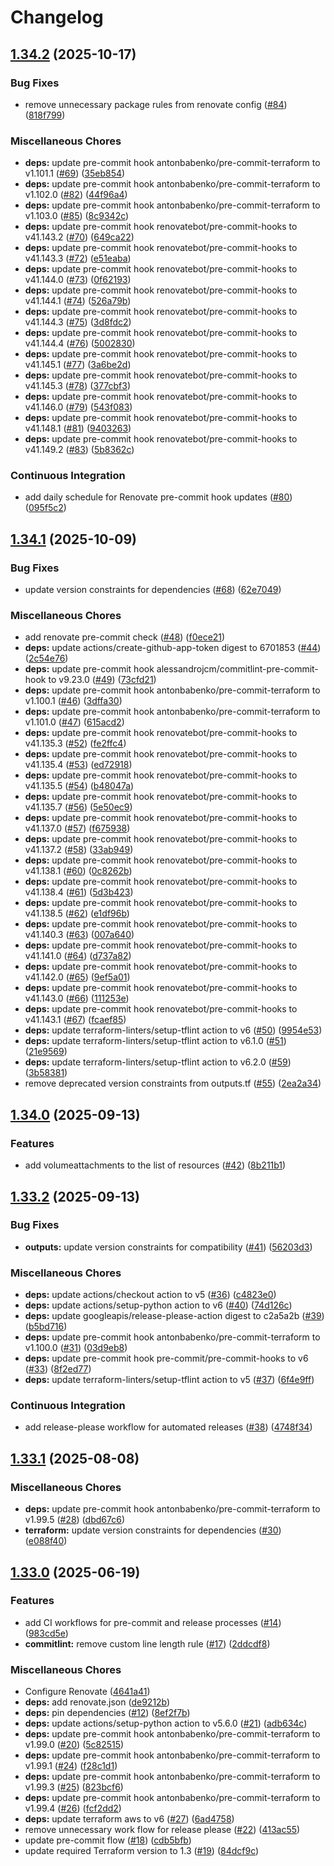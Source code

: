# Changelog

## [1.34.2](https://github.com/opzkit/terraform-aws-k8s-addons-cluster-autoscaler/compare/v1.34.1...v1.34.2) (2025-10-17)


### Bug Fixes

* remove unnecessary package rules from renovate config ([#84](https://github.com/opzkit/terraform-aws-k8s-addons-cluster-autoscaler/issues/84)) ([818f799](https://github.com/opzkit/terraform-aws-k8s-addons-cluster-autoscaler/commit/818f799b14b59d9ccae95f440200c11fc69f49ef))


### Miscellaneous Chores

* **deps:** update pre-commit hook antonbabenko/pre-commit-terraform to v1.101.1 ([#69](https://github.com/opzkit/terraform-aws-k8s-addons-cluster-autoscaler/issues/69)) ([35eb854](https://github.com/opzkit/terraform-aws-k8s-addons-cluster-autoscaler/commit/35eb854d5ee5249a422bbf992365e49ad37e9cdb))
* **deps:** update pre-commit hook antonbabenko/pre-commit-terraform to v1.102.0 ([#82](https://github.com/opzkit/terraform-aws-k8s-addons-cluster-autoscaler/issues/82)) ([44f96a4](https://github.com/opzkit/terraform-aws-k8s-addons-cluster-autoscaler/commit/44f96a41a0ed0ec20b6d9abff1f44342dddb2058))
* **deps:** update pre-commit hook antonbabenko/pre-commit-terraform to v1.103.0 ([#85](https://github.com/opzkit/terraform-aws-k8s-addons-cluster-autoscaler/issues/85)) ([8c9342c](https://github.com/opzkit/terraform-aws-k8s-addons-cluster-autoscaler/commit/8c9342cc4213aee7fc3cd3f3affd2b85485957a0))
* **deps:** update pre-commit hook renovatebot/pre-commit-hooks to v41.143.2 ([#70](https://github.com/opzkit/terraform-aws-k8s-addons-cluster-autoscaler/issues/70)) ([649ca22](https://github.com/opzkit/terraform-aws-k8s-addons-cluster-autoscaler/commit/649ca228864f0bf9dcafd703b794df50b009694b))
* **deps:** update pre-commit hook renovatebot/pre-commit-hooks to v41.143.3 ([#72](https://github.com/opzkit/terraform-aws-k8s-addons-cluster-autoscaler/issues/72)) ([e51eaba](https://github.com/opzkit/terraform-aws-k8s-addons-cluster-autoscaler/commit/e51eabaa2ef91a8ba43b8a5d4284e0a6a2ebe419))
* **deps:** update pre-commit hook renovatebot/pre-commit-hooks to v41.144.0 ([#73](https://github.com/opzkit/terraform-aws-k8s-addons-cluster-autoscaler/issues/73)) ([0f62193](https://github.com/opzkit/terraform-aws-k8s-addons-cluster-autoscaler/commit/0f6219381cae4032ebf625662030ec7a3bc9c571))
* **deps:** update pre-commit hook renovatebot/pre-commit-hooks to v41.144.1 ([#74](https://github.com/opzkit/terraform-aws-k8s-addons-cluster-autoscaler/issues/74)) ([526a79b](https://github.com/opzkit/terraform-aws-k8s-addons-cluster-autoscaler/commit/526a79b778c22e8ab19692c2532cbc9ee931e64b))
* **deps:** update pre-commit hook renovatebot/pre-commit-hooks to v41.144.3 ([#75](https://github.com/opzkit/terraform-aws-k8s-addons-cluster-autoscaler/issues/75)) ([3d8fdc2](https://github.com/opzkit/terraform-aws-k8s-addons-cluster-autoscaler/commit/3d8fdc23cd42a737e594a66c4da150999307dd81))
* **deps:** update pre-commit hook renovatebot/pre-commit-hooks to v41.144.4 ([#76](https://github.com/opzkit/terraform-aws-k8s-addons-cluster-autoscaler/issues/76)) ([5002830](https://github.com/opzkit/terraform-aws-k8s-addons-cluster-autoscaler/commit/5002830c9f530fe420cb63ee97f1dd0f7102eefe))
* **deps:** update pre-commit hook renovatebot/pre-commit-hooks to v41.145.1 ([#77](https://github.com/opzkit/terraform-aws-k8s-addons-cluster-autoscaler/issues/77)) ([3a6be2d](https://github.com/opzkit/terraform-aws-k8s-addons-cluster-autoscaler/commit/3a6be2db7a4208f2f6c6c826c84e3d96f9248776))
* **deps:** update pre-commit hook renovatebot/pre-commit-hooks to v41.145.3 ([#78](https://github.com/opzkit/terraform-aws-k8s-addons-cluster-autoscaler/issues/78)) ([377cbf3](https://github.com/opzkit/terraform-aws-k8s-addons-cluster-autoscaler/commit/377cbf3fde43662e8044641fd363d8b807e2a2ca))
* **deps:** update pre-commit hook renovatebot/pre-commit-hooks to v41.146.0 ([#79](https://github.com/opzkit/terraform-aws-k8s-addons-cluster-autoscaler/issues/79)) ([543f083](https://github.com/opzkit/terraform-aws-k8s-addons-cluster-autoscaler/commit/543f0835af25a6fc64141c46c79ff048f588091f))
* **deps:** update pre-commit hook renovatebot/pre-commit-hooks to v41.148.1 ([#81](https://github.com/opzkit/terraform-aws-k8s-addons-cluster-autoscaler/issues/81)) ([9403263](https://github.com/opzkit/terraform-aws-k8s-addons-cluster-autoscaler/commit/94032636afd8ef7cd3a555260ed4f237101b53a3))
* **deps:** update pre-commit hook renovatebot/pre-commit-hooks to v41.149.2 ([#83](https://github.com/opzkit/terraform-aws-k8s-addons-cluster-autoscaler/issues/83)) ([5b8362c](https://github.com/opzkit/terraform-aws-k8s-addons-cluster-autoscaler/commit/5b8362c14cfcfe287563531c6d766a77d987a1ff))


### Continuous Integration

* add daily schedule for Renovate pre-commit hook updates ([#80](https://github.com/opzkit/terraform-aws-k8s-addons-cluster-autoscaler/issues/80)) ([095f5c2](https://github.com/opzkit/terraform-aws-k8s-addons-cluster-autoscaler/commit/095f5c29378fc96a248292742ad691626c803699))

## [1.34.1](https://github.com/opzkit/terraform-aws-k8s-addons-cluster-autoscaler/compare/v1.34.0...v1.34.1) (2025-10-09)


### Bug Fixes

* update version constraints for dependencies ([#68](https://github.com/opzkit/terraform-aws-k8s-addons-cluster-autoscaler/issues/68)) ([62e7049](https://github.com/opzkit/terraform-aws-k8s-addons-cluster-autoscaler/commit/62e70497750b79c084bcef4d847d36d562728ff3))


### Miscellaneous Chores

* add renovate pre-commit check ([#48](https://github.com/opzkit/terraform-aws-k8s-addons-cluster-autoscaler/issues/48)) ([f0ece21](https://github.com/opzkit/terraform-aws-k8s-addons-cluster-autoscaler/commit/f0ece21359eb70ab851c2c5e838bfa6ab8612f4f))
* **deps:** update actions/create-github-app-token digest to 6701853 ([#44](https://github.com/opzkit/terraform-aws-k8s-addons-cluster-autoscaler/issues/44)) ([2c54e76](https://github.com/opzkit/terraform-aws-k8s-addons-cluster-autoscaler/commit/2c54e76062a7a8416e1d3b5b5f163b929fea8107))
* **deps:** update pre-commit hook alessandrojcm/commitlint-pre-commit-hook to v9.23.0 ([#49](https://github.com/opzkit/terraform-aws-k8s-addons-cluster-autoscaler/issues/49)) ([73cfd21](https://github.com/opzkit/terraform-aws-k8s-addons-cluster-autoscaler/commit/73cfd2185644cf665749397de0690e8a9996993c))
* **deps:** update pre-commit hook antonbabenko/pre-commit-terraform to v1.100.1 ([#46](https://github.com/opzkit/terraform-aws-k8s-addons-cluster-autoscaler/issues/46)) ([3dffa30](https://github.com/opzkit/terraform-aws-k8s-addons-cluster-autoscaler/commit/3dffa30c4becac84f00b5e3dbee7e7d72e2434bc))
* **deps:** update pre-commit hook antonbabenko/pre-commit-terraform to v1.101.0 ([#47](https://github.com/opzkit/terraform-aws-k8s-addons-cluster-autoscaler/issues/47)) ([615acd2](https://github.com/opzkit/terraform-aws-k8s-addons-cluster-autoscaler/commit/615acd2510ebfe519f0b321de4874582b7a10c27))
* **deps:** update pre-commit hook renovatebot/pre-commit-hooks to v41.135.3 ([#52](https://github.com/opzkit/terraform-aws-k8s-addons-cluster-autoscaler/issues/52)) ([fe2ffc4](https://github.com/opzkit/terraform-aws-k8s-addons-cluster-autoscaler/commit/fe2ffc4a4eae7f4f85166f453678ffeba86a73e2))
* **deps:** update pre-commit hook renovatebot/pre-commit-hooks to v41.135.4 ([#53](https://github.com/opzkit/terraform-aws-k8s-addons-cluster-autoscaler/issues/53)) ([ed72918](https://github.com/opzkit/terraform-aws-k8s-addons-cluster-autoscaler/commit/ed729187881573778ce9f945c5420f1d632d9d91))
* **deps:** update pre-commit hook renovatebot/pre-commit-hooks to v41.135.5 ([#54](https://github.com/opzkit/terraform-aws-k8s-addons-cluster-autoscaler/issues/54)) ([b48047a](https://github.com/opzkit/terraform-aws-k8s-addons-cluster-autoscaler/commit/b48047aaf2b334b7637969acf94397e85083a9b6))
* **deps:** update pre-commit hook renovatebot/pre-commit-hooks to v41.135.7 ([#56](https://github.com/opzkit/terraform-aws-k8s-addons-cluster-autoscaler/issues/56)) ([5e50ec9](https://github.com/opzkit/terraform-aws-k8s-addons-cluster-autoscaler/commit/5e50ec9b30a7a6ba6970ded0f009822769b9f3db))
* **deps:** update pre-commit hook renovatebot/pre-commit-hooks to v41.137.0 ([#57](https://github.com/opzkit/terraform-aws-k8s-addons-cluster-autoscaler/issues/57)) ([f675938](https://github.com/opzkit/terraform-aws-k8s-addons-cluster-autoscaler/commit/f6759380141b14a49fa7c8a9fb3a0b68e1a1252b))
* **deps:** update pre-commit hook renovatebot/pre-commit-hooks to v41.137.2 ([#58](https://github.com/opzkit/terraform-aws-k8s-addons-cluster-autoscaler/issues/58)) ([33ab949](https://github.com/opzkit/terraform-aws-k8s-addons-cluster-autoscaler/commit/33ab9494702bf40beef76d8983cf236657b0863a))
* **deps:** update pre-commit hook renovatebot/pre-commit-hooks to v41.138.1 ([#60](https://github.com/opzkit/terraform-aws-k8s-addons-cluster-autoscaler/issues/60)) ([0c8262b](https://github.com/opzkit/terraform-aws-k8s-addons-cluster-autoscaler/commit/0c8262b687ecf786dd71b080b985108b68648c75))
* **deps:** update pre-commit hook renovatebot/pre-commit-hooks to v41.138.4 ([#61](https://github.com/opzkit/terraform-aws-k8s-addons-cluster-autoscaler/issues/61)) ([5d3b423](https://github.com/opzkit/terraform-aws-k8s-addons-cluster-autoscaler/commit/5d3b42374b6ea8acbed8125b9215a4e2fd2ce39d))
* **deps:** update pre-commit hook renovatebot/pre-commit-hooks to v41.138.5 ([#62](https://github.com/opzkit/terraform-aws-k8s-addons-cluster-autoscaler/issues/62)) ([e1df96b](https://github.com/opzkit/terraform-aws-k8s-addons-cluster-autoscaler/commit/e1df96b14480bfa6950c533b800006af86eb17f8))
* **deps:** update pre-commit hook renovatebot/pre-commit-hooks to v41.140.3 ([#63](https://github.com/opzkit/terraform-aws-k8s-addons-cluster-autoscaler/issues/63)) ([007a640](https://github.com/opzkit/terraform-aws-k8s-addons-cluster-autoscaler/commit/007a64032176af18806b3d026030a0663aa10192))
* **deps:** update pre-commit hook renovatebot/pre-commit-hooks to v41.141.0 ([#64](https://github.com/opzkit/terraform-aws-k8s-addons-cluster-autoscaler/issues/64)) ([d737a82](https://github.com/opzkit/terraform-aws-k8s-addons-cluster-autoscaler/commit/d737a828fc937ecf4108e725f6f803af4bbb5113))
* **deps:** update pre-commit hook renovatebot/pre-commit-hooks to v41.142.0 ([#65](https://github.com/opzkit/terraform-aws-k8s-addons-cluster-autoscaler/issues/65)) ([9ef5a01](https://github.com/opzkit/terraform-aws-k8s-addons-cluster-autoscaler/commit/9ef5a016ed260344ffa902f372089c089d832a97))
* **deps:** update pre-commit hook renovatebot/pre-commit-hooks to v41.143.0 ([#66](https://github.com/opzkit/terraform-aws-k8s-addons-cluster-autoscaler/issues/66)) ([111253e](https://github.com/opzkit/terraform-aws-k8s-addons-cluster-autoscaler/commit/111253e5c073c11ad3f643890da30772fae8c22a))
* **deps:** update pre-commit hook renovatebot/pre-commit-hooks to v41.143.1 ([#67](https://github.com/opzkit/terraform-aws-k8s-addons-cluster-autoscaler/issues/67)) ([fcaef85](https://github.com/opzkit/terraform-aws-k8s-addons-cluster-autoscaler/commit/fcaef85f3e690ca1f12180c3a5fa670ca7364f26))
* **deps:** update terraform-linters/setup-tflint action to v6 ([#50](https://github.com/opzkit/terraform-aws-k8s-addons-cluster-autoscaler/issues/50)) ([9954e53](https://github.com/opzkit/terraform-aws-k8s-addons-cluster-autoscaler/commit/9954e5370e3f9cc4341e54fc867b13d3c877fbc2))
* **deps:** update terraform-linters/setup-tflint action to v6.1.0 ([#51](https://github.com/opzkit/terraform-aws-k8s-addons-cluster-autoscaler/issues/51)) ([21e9569](https://github.com/opzkit/terraform-aws-k8s-addons-cluster-autoscaler/commit/21e95694b2c618896fae06eb73471c8e5f5e903d))
* **deps:** update terraform-linters/setup-tflint action to v6.2.0 ([#59](https://github.com/opzkit/terraform-aws-k8s-addons-cluster-autoscaler/issues/59)) ([3b58381](https://github.com/opzkit/terraform-aws-k8s-addons-cluster-autoscaler/commit/3b58381013ad20c24b97de3bedd79ff9bc59d6ed))
* remove deprecated version constraints from outputs.tf ([#55](https://github.com/opzkit/terraform-aws-k8s-addons-cluster-autoscaler/issues/55)) ([2ea2a34](https://github.com/opzkit/terraform-aws-k8s-addons-cluster-autoscaler/commit/2ea2a34c2634216e2eeb60325dde5e5b29b4550c))

## [1.34.0](https://github.com/opzkit/terraform-aws-k8s-addons-cluster-autoscaler/compare/v1.33.2...v1.34.0) (2025-09-13)


### Features

* add volumeattachments to the list of resources ([#42](https://github.com/opzkit/terraform-aws-k8s-addons-cluster-autoscaler/issues/42)) ([8b211b1](https://github.com/opzkit/terraform-aws-k8s-addons-cluster-autoscaler/commit/8b211b125d7fd2eedeb146a9c5306b17141ec6de))

## [1.33.2](https://github.com/opzkit/terraform-aws-k8s-addons-cluster-autoscaler/compare/v1.33.1...v1.33.2) (2025-09-13)


### Bug Fixes

* **outputs:** update version constraints for compatibility ([#41](https://github.com/opzkit/terraform-aws-k8s-addons-cluster-autoscaler/issues/41)) ([56203d3](https://github.com/opzkit/terraform-aws-k8s-addons-cluster-autoscaler/commit/56203d347d779efc5f946c917d339eefbd1d10bb))


### Miscellaneous Chores

* **deps:** update actions/checkout action to v5 ([#36](https://github.com/opzkit/terraform-aws-k8s-addons-cluster-autoscaler/issues/36)) ([c4823e0](https://github.com/opzkit/terraform-aws-k8s-addons-cluster-autoscaler/commit/c4823e0dfd90d56e8f21df9a1c210e9a9bdcf891))
* **deps:** update actions/setup-python action to v6 ([#40](https://github.com/opzkit/terraform-aws-k8s-addons-cluster-autoscaler/issues/40)) ([74d126c](https://github.com/opzkit/terraform-aws-k8s-addons-cluster-autoscaler/commit/74d126c15ac8c7df77068f5794490636e229e1c1))
* **deps:** update googleapis/release-please-action digest to c2a5a2b ([#39](https://github.com/opzkit/terraform-aws-k8s-addons-cluster-autoscaler/issues/39)) ([b5bd716](https://github.com/opzkit/terraform-aws-k8s-addons-cluster-autoscaler/commit/b5bd71648737fbe89fe7963435811ef75affa11e))
* **deps:** update pre-commit hook antonbabenko/pre-commit-terraform to v1.100.0 ([#31](https://github.com/opzkit/terraform-aws-k8s-addons-cluster-autoscaler/issues/31)) ([03d9eb8](https://github.com/opzkit/terraform-aws-k8s-addons-cluster-autoscaler/commit/03d9eb8f5c1626181c00667235d0eeb69f00e33c))
* **deps:** update pre-commit hook pre-commit/pre-commit-hooks to v6 ([#33](https://github.com/opzkit/terraform-aws-k8s-addons-cluster-autoscaler/issues/33)) ([8f2ed77](https://github.com/opzkit/terraform-aws-k8s-addons-cluster-autoscaler/commit/8f2ed777524fa106fe2b664dc8165dd2b27f0446))
* **deps:** update terraform-linters/setup-tflint action to v5 ([#37](https://github.com/opzkit/terraform-aws-k8s-addons-cluster-autoscaler/issues/37)) ([6f4e9ff](https://github.com/opzkit/terraform-aws-k8s-addons-cluster-autoscaler/commit/6f4e9ffc8cbef6d6f06490c03ce8c5cca66ef665))


### Continuous Integration

* add release-please workflow for automated releases ([#38](https://github.com/opzkit/terraform-aws-k8s-addons-cluster-autoscaler/issues/38)) ([4748f34](https://github.com/opzkit/terraform-aws-k8s-addons-cluster-autoscaler/commit/4748f342c5fc58cb4fee82c204ab6778bda757ca))

## [1.33.1](https://github.com/opzkit/terraform-aws-k8s-addons-cluster-autoscaler/compare/v1.33.0...v1.33.1) (2025-08-08)


### Miscellaneous Chores

* **deps:** update pre-commit hook antonbabenko/pre-commit-terraform to v1.99.5 ([#28](https://github.com/opzkit/terraform-aws-k8s-addons-cluster-autoscaler/issues/28)) ([dbd67c6](https://github.com/opzkit/terraform-aws-k8s-addons-cluster-autoscaler/commit/dbd67c69a120eeeab17e0d064dbaf91dc1bad39b))
* **terraform:** update version constraints for dependencies ([#30](https://github.com/opzkit/terraform-aws-k8s-addons-cluster-autoscaler/issues/30)) ([e088f40](https://github.com/opzkit/terraform-aws-k8s-addons-cluster-autoscaler/commit/e088f400014a9c79eac3019dcb9e8c9001092d41))

## [1.33.0](https://github.com/opzkit/terraform-aws-k8s-addons-cluster-autoscaler/compare/v1.32.1...v1.33.0) (2025-06-19)


### Features

* add CI workflows for pre-commit and release processes ([#14](https://github.com/opzkit/terraform-aws-k8s-addons-cluster-autoscaler/issues/14)) ([983cd5e](https://github.com/opzkit/terraform-aws-k8s-addons-cluster-autoscaler/commit/983cd5e2c3de7a22123ca8751893c9a6d3e270ee))
* **commitlint:** remove custom line length rule ([#17](https://github.com/opzkit/terraform-aws-k8s-addons-cluster-autoscaler/issues/17)) ([2ddcdf8](https://github.com/opzkit/terraform-aws-k8s-addons-cluster-autoscaler/commit/2ddcdf8be781b5d3faba7b9dcc93eb466a9ed2d9))


### Miscellaneous Chores

* Configure Renovate ([4641a41](https://github.com/opzkit/terraform-aws-k8s-addons-cluster-autoscaler/commit/4641a41d99c600677d9d88edb4c0f4cca37a7381))
* **deps:** add renovate.json ([de9212b](https://github.com/opzkit/terraform-aws-k8s-addons-cluster-autoscaler/commit/de9212b2e44884b234e43e024a2df7b61652094f))
* **deps:** pin dependencies ([#12](https://github.com/opzkit/terraform-aws-k8s-addons-cluster-autoscaler/issues/12)) ([8ef2f7b](https://github.com/opzkit/terraform-aws-k8s-addons-cluster-autoscaler/commit/8ef2f7b0c755ef580dbfd76a8b9a1df3769c433e))
* **deps:** update actions/setup-python action to v5.6.0 ([#21](https://github.com/opzkit/terraform-aws-k8s-addons-cluster-autoscaler/issues/21)) ([adb634c](https://github.com/opzkit/terraform-aws-k8s-addons-cluster-autoscaler/commit/adb634cfc0fc1d82c7082f14c774a7eb73c2868c))
* **deps:** update pre-commit hook antonbabenko/pre-commit-terraform to v1.99.0 ([#20](https://github.com/opzkit/terraform-aws-k8s-addons-cluster-autoscaler/issues/20)) ([5c82515](https://github.com/opzkit/terraform-aws-k8s-addons-cluster-autoscaler/commit/5c82515536fdedecaa95f0a1fd1e0971f375d047))
* **deps:** update pre-commit hook antonbabenko/pre-commit-terraform to v1.99.1 ([#24](https://github.com/opzkit/terraform-aws-k8s-addons-cluster-autoscaler/issues/24)) ([f28c1d1](https://github.com/opzkit/terraform-aws-k8s-addons-cluster-autoscaler/commit/f28c1d1aafbdb1077e237c8f601c61bd5c08eb45))
* **deps:** update pre-commit hook antonbabenko/pre-commit-terraform to v1.99.3 ([#25](https://github.com/opzkit/terraform-aws-k8s-addons-cluster-autoscaler/issues/25)) ([823bcf6](https://github.com/opzkit/terraform-aws-k8s-addons-cluster-autoscaler/commit/823bcf673418d9c54a7c1188290c28f43287c8ef))
* **deps:** update pre-commit hook antonbabenko/pre-commit-terraform to v1.99.4 ([#26](https://github.com/opzkit/terraform-aws-k8s-addons-cluster-autoscaler/issues/26)) ([fcf2dd2](https://github.com/opzkit/terraform-aws-k8s-addons-cluster-autoscaler/commit/fcf2dd21805af44cbe9724f62074dbaba2278ea3))
* **deps:** update terraform aws to v6 ([#27](https://github.com/opzkit/terraform-aws-k8s-addons-cluster-autoscaler/issues/27)) ([6ad4758](https://github.com/opzkit/terraform-aws-k8s-addons-cluster-autoscaler/commit/6ad47580c0db33567f81331b26a61b5d752588ff))
* remove unnecessary work flow for release please ([#22](https://github.com/opzkit/terraform-aws-k8s-addons-cluster-autoscaler/issues/22)) ([413ac55](https://github.com/opzkit/terraform-aws-k8s-addons-cluster-autoscaler/commit/413ac55bde718e7ac6a4424c44e90863273679a2))
* update pre-commit flow ([#18](https://github.com/opzkit/terraform-aws-k8s-addons-cluster-autoscaler/issues/18)) ([cdb5bfb](https://github.com/opzkit/terraform-aws-k8s-addons-cluster-autoscaler/commit/cdb5bfbe7284feb222fd35c800e0a439884445e4))
* update required Terraform version to 1.3 ([#19](https://github.com/opzkit/terraform-aws-k8s-addons-cluster-autoscaler/issues/19)) ([84dcf9c](https://github.com/opzkit/terraform-aws-k8s-addons-cluster-autoscaler/commit/84dcf9c785caf9f39706debd8c2c6d6d6ab5b146))
